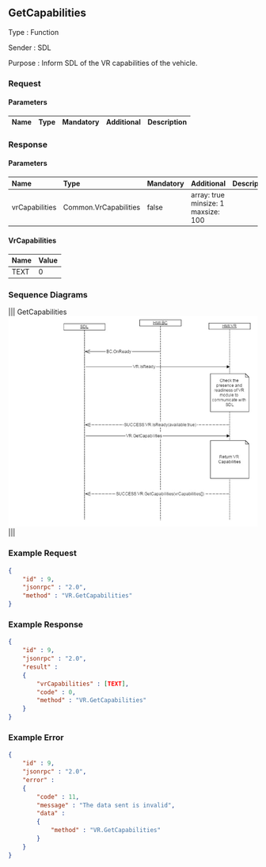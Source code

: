 ## GetCapabilities

Type
: Function

Sender
: SDL

Purpose
: Inform SDL of the VR capabilities of the vehicle.

### Request

#### Parameters

|Name|Type|Mandatory|Additional|Description|
|:---|:---|:--------|:---------|:----------|

### Response

#### Parameters

|Name|Type|Mandatory|Additional|Description|
|:---|:---|:--------|:---------|:----------|
|vrCapabilities|Common.VrCapabilities|false|array: true<br>minsize: 1<br>maxsize: 100||

#### VrCapabilities

|Name|Value|
|:---|:----|
|TEXT|0|

### Sequence Diagrams
|||
GetCapabilities
![GetCapabilities](./assets/GetCapabilities.png)
|||

### Example Request

```json
{
	"id" : 9,
	"jsonrpc" : "2.0",
	"method" : "VR.GetCapabilities"
}
```
### Example Response

```json
{
	"id" : 9,
	"jsonrpc" : "2.0",
	"result" :
	{
		"vrCapabilities" : [TEXT],
		"code" : 0,
		"method" : "VR.GetCapabilities"
	}
}
```

### Example Error

```json
{
	"id" : 9,
	"jsonrpc" : "2.0",
	"error" :
	{
		"code" : 11,
		"message" : "The data sent is invalid",
		"data" :
		{
			"method" : "VR.GetCapabilities"
		}
	}
}
```
